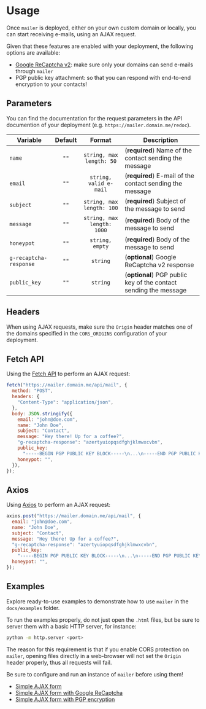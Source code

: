 # Usage

Once `mailer` is deployed, either on your own custom domain or locally, you can
start receiving e-mails, using an AJAX request.

Given that these features are enabled with your deployment, the following options are available:

- [Google ReCaptcha v2](https://developers.google.com/recaptcha/docs/display): make sure only your domains can send e-mails through `mailer`
- PGP public key attachment: so that you can respond with end-to-end encryption to your contacts!

## Parameters

You can find the documentation for the request parameters in the API documention
of your deployment (e.g. `https://mailer.domain.me/redoc`).

| Variable               | Default |           Format           | Description                                                      |
| ---------------------- | :-----: | :------------------------: | ---------------------------------------------------------------- |
| `name`                 |  `""`   |  `string, max length: 50`  | (**required**) Name of the contact sending the message           |
| `email`                |  `""`   |   `string, valid e-mail`   | (**required**) E-mail of the contact sending the message         |
| `subject`              |  `""`   | `string, max length: 100`  | (**required**) Subject of the message to send                    |
| `message`              |  `""`   | `string, max length: 1000` | (**required**) Body of the message to send                       |
| `honeypot`             |  `""`   |      `string, empty`       | (**required**) Body of the message to send                       |
| `g-recaptcha-response` |  `""`   |          `string`          | (**optional**) Google ReCaptcha v2 response                      |
| `public_key`           |  `""`   |          `string`          | (**optional**) PGP public key of the contact sending the message |

## Headers

When using AJAX requests, make sure the `Origin` header matches one of the domains
specified in the `CORS_ORIGINS` configuration of your deployment.

<!--
## HTML Form

**TODO**

```html
<form action="https://mailer.domain.me/api/mail/form" method="POST">
  <label for="name">Name</label>
  <input type="text" id="name" name="name" />
  <br />
  <label for="email">E-mail</label>
  <input type="email" id="email" name="email" />
  <br />
  <label for="subject">Subject</label>
  <input type="text" id="subject" name="subject" />
  <br />
  <label for="message">Message</label>
  <input type="text" id="message" name="message" />
  <br />
  <input type="hidden" id="honeypot" name="honeypot" />
  <input type="submit" value="Send" />
</form>
```
-->

## Fetch API

Using the [Fetch API](https://developer.mozilla.org/en-US/docs/Web/API/Fetch_API) to perform an AJAX request:

```js
fetch("https://mailer.domain.me/api/mail", {
  method: "POST",
  headers: {
    "Content-Type": "application/json",
  },
  body: JSON.stringify({
    email: "john@doe.com",
    name: "John Doe",
    subject: "Contact",
    message: "Hey there! Up for a coffee?",
    "g-recaptcha-response": "azertyuiopqsdfghjklmwxcvbn",
    public_key:
      "-----BEGIN PGP PUBLIC KEY BLOCK-----\n...\n-----END PGP PUBLIC KEY BLOCK-----\n",
    honeypot: "",
  }),
});
```

## Axios

Using [Axios](https://github.com/axios/axios) to perform an AJAX request:

```js
axios.post("https://mailer.domain.me/api/mail", {
  email: "john@doe.com",
  name: "John Doe",
  subject: "Contact",
  message: "Hey there! Up for a coffee?",
  "g-recaptcha-response": "azertyuiopqsdfghjklmwxcvbn",
  public_key:
    "-----BEGIN PGP PUBLIC KEY BLOCK-----\n...\n-----END PGP PUBLIC KEY BLOCK-----\n",
  honeypot: "",
});
```

## Examples

Explore ready-to-use examples to demonstrate how to use `mailer` in the `docs/examples` folder.

To run the examples properly, do not just open the `.html` files, but be sure
to server them with a basic HTTP server, for instance:

```bash
python -m http.server <port>
```

The reason for this requirement is that if you enable CORS protection on `mailer`,
opening files directly in a web-browser will not set the `Origin` header properly,
thus all requests will fail.

Be sure to configure and run an instance of `mailer` before using them!

- [Simple AJAX form](examples/simple-ajax/index.html)
- [Simple AJAX form with Google ReCaptcha](examples/simple-ajax-recaptcha/index.html)
- [Simple AJAX form with PGP encryption](examples/simple-ajax-pgp/index.html)
